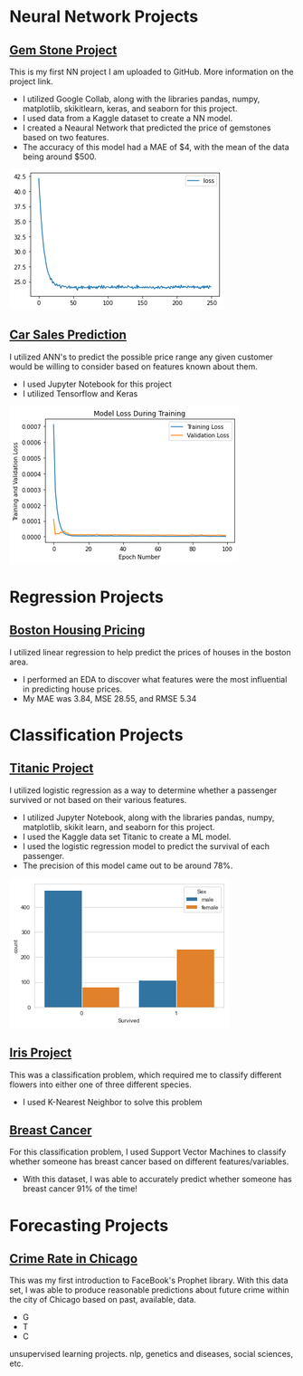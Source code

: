 # Neural Network Projects

## [Gem Stone Project](https://github.com/AndrewVandenberg/Portfolio/blob/main/TensorFlow_Gem_Project.ipynb)
This is my first NN project I am uploaded to GitHub. More information on the project link.
* I utilized Google Collab, along with the libraries pandas, numpy, matplotlib, skikitlearn, keras, and seaborn for this project.
* I used data from a Kaggle dataset to create a NN model.
* I created a Neaural Network that predicted the price of gemstones based on two features.
* The accuracy of this model had a MAE of $4, with the mean of the data being around $500.
 
![Epochs vs Loss](https://github.com/AndrewVandenberg/Portfolio/blob/main/images/gem.png)

## [Car Sales Prediction](https://github.com/AndrewVandenberg/Portfolio/blob/main/Car%20Sales.ipynb)
I utilized ANN's to predict the possible price range any given customer would be willing to consider based on features known about them.
* I used Jupyter Notebook for this project
* I utilized Tensorflow and Keras 

![Epochs vs Loss](https://github.com/AndrewVandenberg/Portfolio/blob/main/images/CarSales.png)

# Regression Projects

## [Boston Housing Pricing](https://github.com/AndrewVandenberg/Portfolio/blob/main/Boston%20Housing%20.ipynb)
I utilized linear regression to help predict the prices of houses in the boston area.
* I performed an EDA to discover what features were the most influential in predicting house prices.
* My MAE was 3.84, MSE 28.55, and RMSE 5.34

# Classification Projects

## [Titanic Project](https://github.com/AndrewVandenberg/Titanic)
I utilized logistic regression as a way to determine whether a passenger survived or not based on their various features.

* I utilized Jupyter Notebook, along with the libraries pandas, numpy, matplotlib, skikit learn, and seaborn for this project.
* I used the Kaggle data set Titanic to create a ML model.
* I used the logistic regression model to predict the survival of each passenger.
* The precision of this model came out to be around 78%.

![](https://github.com/AndrewVandenberg/Portfolio/blob/main/images/graph.png)

## [Iris Project](https://github.com/AndrewVandenberg/Portfolio/blob/main/Iris%20Project.ipynb)
This was a classification problem, which required me to classify different flowers into either one of three different species.
* I used K-Nearest Neighbor to solve this problem

## [Breast Cancer](https://github.com/AndrewVandenberg/Portfolio/blob/main/Breast%20Cancer.ipynb)
For this classification problem, I used Support Vector Machines to classify whether someone has breast cancer based on different features/variables.
* With this dataset, I was able to accurately predict whether someone has breast cancer 91% of the time!

# Forecasting Projects

## [Crime Rate in Chicago]()
This was my first introduction to FaceBook's Prophet library. With this data set, I was able to produce reasonable predictions about future crime within the city of Chicago based on past, available, data.

* G
* T
* C

unsupervised learning projects. nlp, genetics and diseases, social sciences, etc.
